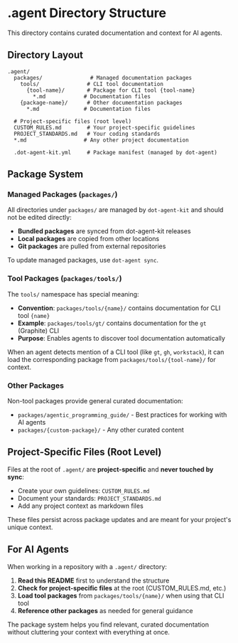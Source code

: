 # .agent Directory Structure

This directory contains curated documentation and context for AI agents.

## Directory Layout

```
.agent/
  packages/               # Managed documentation packages
    tools/               # CLI tool documentation
      {tool-name}/       # Package for CLI tool {tool-name}
        *.md            # Documentation files
    {package-name}/      # Other documentation packages
      *.md              # Documentation files

  # Project-specific files (root level)
  CUSTOM_RULES.md        # Your project-specific guidelines
  PROJECT_STANDARDS.md   # Your coding standards
  *.md                  # Any other project documentation

  .dot-agent-kit.yml     # Package manifest (managed by dot-agent)
```

## Package System

### Managed Packages (`packages/`)

All directories under `packages/` are managed by `dot-agent-kit` and should not be edited directly:

- **Bundled packages** are synced from dot-agent-kit releases
- **Local packages** are copied from other locations
- **Git packages** are pulled from external repositories

To update managed packages, use `dot-agent sync`.

### Tool Packages (`packages/tools/`)

The `tools/` namespace has special meaning:

- **Convention**: `packages/tools/{name}/` contains documentation for CLI tool `{name}`
- **Example**: `packages/tools/gt/` contains documentation for the `gt` (Graphite) CLI
- **Purpose**: Enables agents to discover tool documentation automatically

When an agent detects mention of a CLI tool (like `gt`, `gh`, `workstack`), it can load the corresponding package from `packages/tools/{tool-name}/` for context.

### Other Packages

Non-tool packages provide general curated documentation:

- `packages/agentic_programming_guide/` - Best practices for working with AI agents
- `packages/{custom-package}/` - Any other curated content

## Project-Specific Files (Root Level)

Files at the root of `.agent/` are **project-specific** and **never touched by sync**:

- Create your own guidelines: `CUSTOM_RULES.md`
- Document your standards: `PROJECT_STANDARDS.md`
- Add any project context as markdown files

These files persist across package updates and are meant for your project's unique context.

## For AI Agents

When working in a repository with a `.agent/` directory:

1. **Read this README** first to understand the structure
2. **Check for project-specific files** at the root (CUSTOM_RULES.md, etc.)
3. **Load tool packages** from `packages/tools/{name}/` when using that CLI tool
4. **Reference other packages** as needed for general guidance

The package system helps you find relevant, curated documentation without cluttering your context with everything at once.
